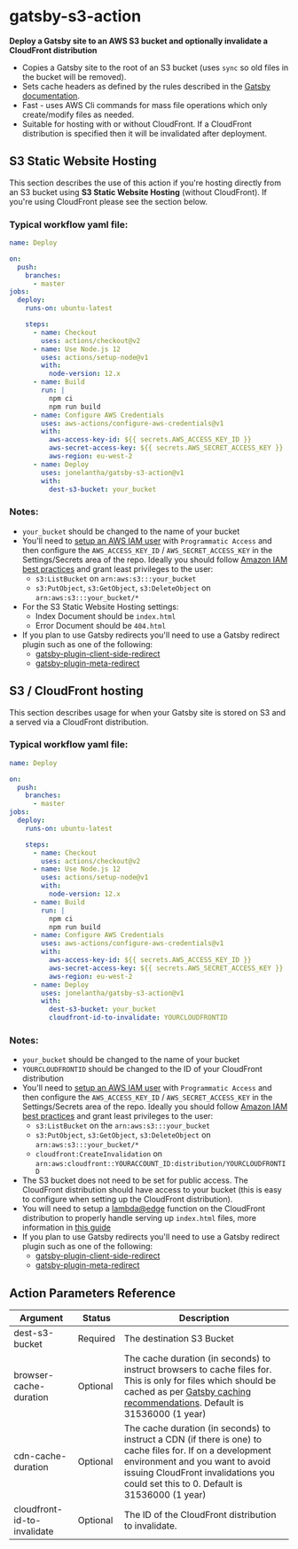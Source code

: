 # gatsby-s3-action

**Deploy a Gatsby site to an AWS S3 bucket and optionally invalidate a CloudFront distribution**

- Copies a Gatsby site to the root of an S3 bucket (uses `sync` so old files in the bucket will be removed).
- Sets cache headers as defined by the rules described in the [Gatsby documentation](https://www.gatsbyjs.org/docs/caching/).
- Fast - uses AWS Cli commands for mass file operations which only create/modify files as needed.
- Suitable for hosting with or without CloudFront. If a CloudFront distribution is specified then it will be invalidated after deployment.

## S3 Static Website Hosting

This section describes the use of this action if you're hosting directly from an S3 bucket using **S3 Static Website Hosting** (without CloudFront). If you're using CloudFront please see the section below.

### Typical workflow yaml file:

```yml
name: Deploy

on:
  push:
    branches:
      - master
jobs:
  deploy:
    runs-on: ubuntu-latest

    steps:
      - name: Checkout
        uses: actions/checkout@v2
      - name: Use Node.js 12
        uses: actions/setup-node@v1
        with:
          node-version: 12.x
      - name: Build
        run: |
          npm ci
          npm run build
      - name: Configure AWS Credentials
        uses: aws-actions/configure-aws-credentials@v1
        with:
          aws-access-key-id: ${{ secrets.AWS_ACCESS_KEY_ID }}
          aws-secret-access-key: ${{ secrets.AWS_SECRET_ACCESS_KEY }}
          aws-region: eu-west-2
      - name: Deploy
        uses: jonelantha/gatsby-s3-action@v1
        with:
          dest-s3-bucket: your_bucket
```
### Notes:

- `your_bucket` should be changed to the name of your bucket
- You'll need to [setup an AWS IAM user](https://docs.aws.amazon.com/IAM/latest/UserGuide/id_users_create.html) with `Programmatic Access` and then configure the `AWS_ACCESS_KEY_ID` / `AWS_SECRET_ACCESS_KEY` in the Settings/Secrets area of the repo. Ideally you should follow [Amazon IAM best practices](https://docs.aws.amazon.com/IAM/latest/UserGuide/best-practices.html) and grant least privileges to the user:
  - `s3:ListBucket` on `arn:aws:s3:::your_bucket`
  - `s3:PutObject`, `s3:GetObject`, `s3:DeleteObject` on `arn:aws:s3:::your_bucket/*`
- For the S3 Static Website Hosting settings:
  - Index Document should be `index.html`
  - Error Document should be `404.html`
- If you plan to use Gatsby redirects you'll need to use a Gatsby redirect plugin such as one of the following:
  - [gatsby-plugin-client-side-redirect](https://www.gatsbyjs.org/packages/gatsby-plugin-client-side-redirect/)
  - [gatsby-plugin-meta-redirect](https://www.gatsbyjs.org/packages/gatsby-plugin-meta-redirect/)


## S3 / CloudFront hosting

This section describes usage for when your Gatsby site is stored on S3 and a served via a CloudFront distribution.

### Typical workflow yaml file:

```yml
name: Deploy

on:
  push:
    branches:
      - master
jobs:
  deploy:
    runs-on: ubuntu-latest

    steps:
      - name: Checkout
        uses: actions/checkout@v2
      - name: Use Node.js 12
        uses: actions/setup-node@v1
        with:
          node-version: 12.x
      - name: Build
        run: |
          npm ci
          npm run build
      - name: Configure AWS Credentials
        uses: aws-actions/configure-aws-credentials@v1
        with:
          aws-access-key-id: ${{ secrets.AWS_ACCESS_KEY_ID }}
          aws-secret-access-key: ${{ secrets.AWS_SECRET_ACCESS_KEY }}
          aws-region: eu-west-2
      - name: Deploy
        uses: jonelantha/gatsby-s3-action@v1
        with:
          dest-s3-bucket: your_bucket
          cloudfront-id-to-invalidate: YOURCLOUDFRONTID
```
### Notes:

- `your_bucket` should be changed to the name of your bucket
- `YOURCLOUDFRONTID` should be changed to the ID of your CloudFront distribution
- You'll need to [setup an AWS IAM user](https://docs.aws.amazon.com/IAM/latest/UserGuide/id_users_create.html) with `Programmatic Access` and then configure the `AWS_ACCESS_KEY_ID` / `AWS_SECRET_ACCESS_KEY` in the Settings/Secrets area of the repo. Ideally you should follow [Amazon IAM best practices](https://docs.aws.amazon.com/IAM/latest/UserGuide/best-practices.html) and grant least privileges to the user:
  - `s3:ListBucket` on the `arn:aws:s3:::your_bucket`
  - `s3:PutObject`, `s3:GetObject`, `s3:DeleteObject` on `arn:aws:s3:::your_bucket/*`
  - `cloudfront:CreateInvalidation` on `arn:aws:cloudfront::YOURACCOUNT_ID:distribution/YOURCLOUDFRONTID`
- The S3 bucket does not need to be set for public access. The CloudFront distribution should have access to your bucket (this is easy to configure when setting up the CloudFront distribution).
- You will need to setup a [lambda@edge](https://aws.amazon.com/lambda/edge/) function on the CloudFront distribution to properly handle serving up `index.html` files, more information in [this guide](https://tinyendian.com/articles/better-origin-response-function-for-cloudfront-hosted-static-pages/)
- If you plan to use Gatsby redirects you'll need to use a Gatsby redirect plugin such as one of the following:
  - [gatsby-plugin-client-side-redirect](https://www.gatsbyjs.org/packages/gatsby-plugin-client-side-redirect/)
  - [gatsby-plugin-meta-redirect](https://www.gatsbyjs.org/packages/gatsby-plugin-meta-redirect/)

## Action Parameters Reference

| Argument | Status | Description |
|--------|-------|------------|
| dest-s3-bucket | Required | The destination S3 Bucket |
| browser-cache-duration | Optional | The cache duration (in seconds) to instruct browsers to cache files for. This is only for files which should be cached as per [Gatsby caching recommendations](https://www.gatsbyjs.org/docs/caching/). Default is 31536000 (1 year) |
| cdn-cache-duration | Optional | The cache duration (in seconds) to instruct a CDN (if there is one) to cache files for. If on a development environment and you want to avoid issuing CloudFront invalidations you could set this to 0. Default is 31536000 (1 year) |
| cloudfront-id-to-invalidate | Optional | The ID of the CloudFront distribution to invalidate. |